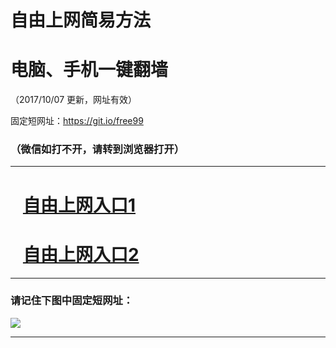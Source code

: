 ﻿# 自由上网简易方法

# 电脑、手机一键翻墙

（2017/10/07 更新，网址有效）

固定短网址：https://git.io/free99

### （微信如打不开，请转到浏览器打开）


***





# &nbsp;&nbsp; <a href="http://ft595228516.fwq-tz-1001.info/fwqtz01.html?t=100700115628 " target="_blank">自由上网入口1</a>
# &nbsp;&nbsp; <a href="http://ft2568718205.fwq-tz-1002.info/fwqtz02.html?t=100700119208 " target="_blank">自由上网入口2</a>
***

### 请记住下图中固定短网址：

<img src="https://s3-us-west-2.amazonaws.com/fwq-1001/yjfq-20170905okok.png" /> 


***

